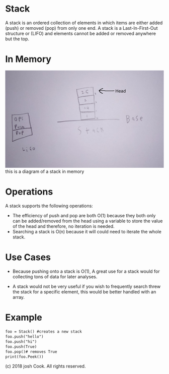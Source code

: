 # Stack

A stack is an ordered collection of elements in which items are either added (push) or removed (pop) from only one end. A stack is a Last-In-First-Out structure or (LIFO) and elements cannot be added or removed anywhere but the top. 

# In Memory

![](pics/stack.png)
 this is a diagram of a stack in memory 
# Operations

A stack supports the following operations:
* The efficiency of push and pop are both O(1) because they both only can be added/removed from the head using a variable to store the value of the head and therefore, no iteration is needed.
* Searching a stack is O(n) because it will could need to iterate the whole stack.


# Use Cases

* Because pushing onto a stack is O(1), A great use for a stack would for collecting tons of data for later analyses. 

* A stack would not be very useful if you wish to frequently search threw the stack for a specific element, this would be better handled with an array.   


# Example

```
foo = Stack() #creates a new stack 
foo.push("hello")
foo.push("hi")
foo.push(True)
foo.pop()# removes True
print(foo.Peek())

```

(c) 2018 josh Cook. All rights reserved.
